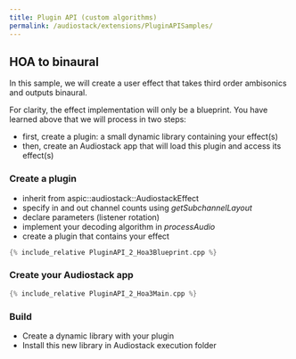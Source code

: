```yaml
---
title: Plugin API (custom algorithms)
permalink: /audiostack/extensions/PluginAPISamples/
---
```





## HOA to binaural

In this sample, we will create a user effect that takes third order ambisonics and outputs binaural. 

For clarity, the effect implementation will only be a blueprint. You have learned above that we will process in two steps:
- first, create a plugin: a small dynamic library containing your effect(s)
- then, create an Audiostack app that will load this plugin and access its effect(s)

### Create a plugin

- inherit from aspic::audiostack::AudiostackEffect
- specify in and out channel counts using *getSubchannelLayout*
- declare parameters (listener rotation)
- implement your decoding algorithm in *processAudio* 
- create a plugin that contains your effect

```cpp
{% include_relative PluginAPI_2_Hoa3Blueprint.cpp %}
```

### Create your Audiostack app

```cpp
{% include_relative PluginAPI_2_Hoa3Main.cpp %}
```

### Build

- Create a dynamic library with your plugin
- Install this new library in Audiostack execution folder

